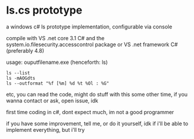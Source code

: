 # ls.cs prototype
a windows c# ls prototype implementation, configurable via console

compile with VS .net core 3.1 C# and the system.io.filesecurity.accesscontrol package or VS .net framework C# (preferably 4.8)

usage:
ouputfilename.exe (henceforth: ls)

```
ls --list 
ls -mAOGdts
ls --outformat "%f [%m] %d %t %Ol : %G"
```
etc, you can read the code, might do stuff with this some other time, if you wanna contact or ask, open issue, idk

first time coding in c#, dont expect much, im not a good programmer

if you have some improvement, tell me, or do it yourself, idk if i'll be able to implement everything, but i'll try

